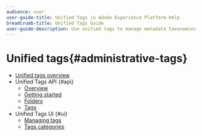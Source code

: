 ```yaml
---
audience: user
user-guide-title: Unified Tags in Adobe Experience Platform Help
breadcrumb-title: Unified Tags Guide
user-guide-description: Use unified tags to manage metadata taxonomies. Learn how to create tag categories and tags.
---
```


# Unified tags{#administrative-tags}

* [Unified tags overview](overview.md)
* Unified Tags API {#api}
  * [Overview](api/overview.md)
  * [Getting started](api/getting-started.md)
  * [Folders](api/folders.md)
  * [Tags](api/tags.md)
* Unified Tags UI {#ui}
  * [Managing tags](ui/managing-tags.md)
  * [Tags categories](ui/tags-categories.md)

